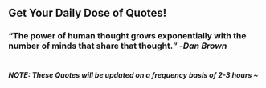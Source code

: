 ## Get Your Daily Dose of Quotes!
### <q>The power of human thought grows exponentially with the number of minds that share that thought.</q> -<em>Dan Brown</em> <br><br>
##### NOTE: These Quotes will be updated on a frequency basis of 2-3 hours ~
